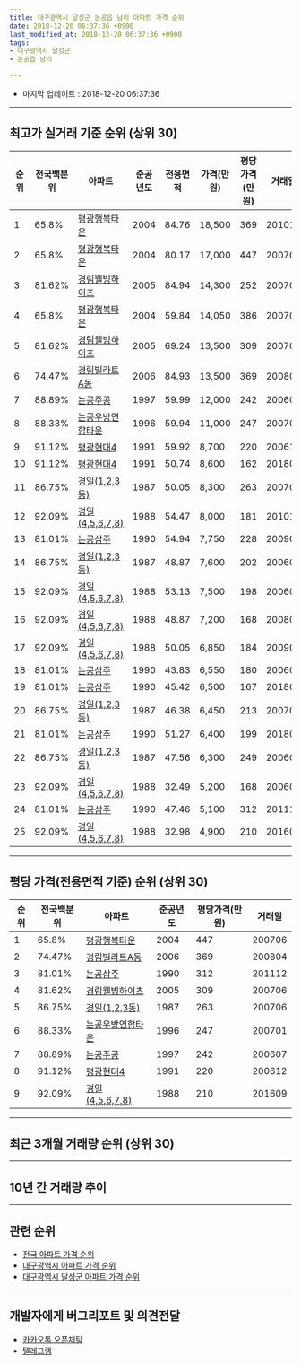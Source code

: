 ```yaml
---
title: 대구광역시 달성군 논공읍 남리 아파트 가격 순위
date: 2018-12-20 06:37:36 +0900
last_modified_at: 2018-12-20 06:37:36 +0900
tags:
- 대구광역시 달성군
- 논공읍 남리

---
```


* 마지막 업데이트 : 2018-12-20 06:37:36

---

## 최고가 실거래 기준 순위 (상위 30)


|순위|전국백분위|아파트|준공년도|전용면적|가격(만원)|평당가격(만원)|거래일|
|---|---|---|---|---|---|---|---|
|1|65.8%|[평광행복타운](https://search.naver.com/search.naver?query=%EB%8C%80%EA%B5%AC%EA%B4%91%EC%97%AD%EC%8B%9C+%EB%8B%AC%EC%84%B1%EA%B5%B0+%EB%85%BC%EA%B3%B5%EC%9D%8D+%EB%82%A8%EB%A6%AC+%ED%8F%89%EA%B4%91%ED%96%89%EB%B3%B5%ED%83%80%EC%9A%B4)|2004|84.76|18,500|369|201012|
|2|65.8%|[평광행복타운](https://search.naver.com/search.naver?query=%EB%8C%80%EA%B5%AC%EA%B4%91%EC%97%AD%EC%8B%9C+%EB%8B%AC%EC%84%B1%EA%B5%B0+%EB%85%BC%EA%B3%B5%EC%9D%8D+%EB%82%A8%EB%A6%AC+%ED%8F%89%EA%B4%91%ED%96%89%EB%B3%B5%ED%83%80%EC%9A%B4)|2004|80.17|17,000|447|200706|
|3|81.62%|[경림웰빙하이츠](https://search.naver.com/search.naver?query=%EB%8C%80%EA%B5%AC%EA%B4%91%EC%97%AD%EC%8B%9C+%EB%8B%AC%EC%84%B1%EA%B5%B0+%EB%85%BC%EA%B3%B5%EC%9D%8D+%EB%82%A8%EB%A6%AC+%EA%B2%BD%EB%A6%BC%EC%9B%B0%EB%B9%99%ED%95%98%EC%9D%B4%EC%B8%A0)|2005|84.94|14,300|252|200706|
|4|65.8%|[평광행복타운](https://search.naver.com/search.naver?query=%EB%8C%80%EA%B5%AC%EA%B4%91%EC%97%AD%EC%8B%9C+%EB%8B%AC%EC%84%B1%EA%B5%B0+%EB%85%BC%EA%B3%B5%EC%9D%8D+%EB%82%A8%EB%A6%AC+%ED%8F%89%EA%B4%91%ED%96%89%EB%B3%B5%ED%83%80%EC%9A%B4)|2004|59.84|14,050|386|200702|
|5|81.62%|[경림웰빙하이츠](https://search.naver.com/search.naver?query=%EB%8C%80%EA%B5%AC%EA%B4%91%EC%97%AD%EC%8B%9C+%EB%8B%AC%EC%84%B1%EA%B5%B0+%EB%85%BC%EA%B3%B5%EC%9D%8D+%EB%82%A8%EB%A6%AC+%EA%B2%BD%EB%A6%BC%EC%9B%B0%EB%B9%99%ED%95%98%EC%9D%B4%EC%B8%A0)|2005|69.24|13,500|309|200706|
|6|74.47%|[경림빌라트A동](https://search.naver.com/search.naver?query=%EB%8C%80%EA%B5%AC%EA%B4%91%EC%97%AD%EC%8B%9C+%EB%8B%AC%EC%84%B1%EA%B5%B0+%EB%85%BC%EA%B3%B5%EC%9D%8D+%EB%82%A8%EB%A6%AC+%EA%B2%BD%EB%A6%BC%EB%B9%8C%EB%9D%BC%ED%8A%B8A%EB%8F%99)|2006|84.93|13,500|369|200804|
|7|88.89%|[논공주공](https://search.naver.com/search.naver?query=%EB%8C%80%EA%B5%AC%EA%B4%91%EC%97%AD%EC%8B%9C+%EB%8B%AC%EC%84%B1%EA%B5%B0+%EB%85%BC%EA%B3%B5%EC%9D%8D+%EB%82%A8%EB%A6%AC+%EB%85%BC%EA%B3%B5%EC%A3%BC%EA%B3%B5)|1997|59.99|12,000|242|200607|
|8|88.33%|[논공우방연합타운](https://search.naver.com/search.naver?query=%EB%8C%80%EA%B5%AC%EA%B4%91%EC%97%AD%EC%8B%9C+%EB%8B%AC%EC%84%B1%EA%B5%B0+%EB%85%BC%EA%B3%B5%EC%9D%8D+%EB%82%A8%EB%A6%AC+%EB%85%BC%EA%B3%B5%EC%9A%B0%EB%B0%A9%EC%97%B0%ED%95%A9%ED%83%80%EC%9A%B4)|1996|59.94|11,000|247|200701|
|9|91.12%|[평광현대4](https://search.naver.com/search.naver?query=%EB%8C%80%EA%B5%AC%EA%B4%91%EC%97%AD%EC%8B%9C+%EB%8B%AC%EC%84%B1%EA%B5%B0+%EB%85%BC%EA%B3%B5%EC%9D%8D+%EB%82%A8%EB%A6%AC+%ED%8F%89%EA%B4%91%ED%98%84%EB%8C%804)|1991|59.92|8,700|220|200612|
|10|91.12%|[평광현대4](https://search.naver.com/search.naver?query=%EB%8C%80%EA%B5%AC%EA%B4%91%EC%97%AD%EC%8B%9C+%EB%8B%AC%EC%84%B1%EA%B5%B0+%EB%85%BC%EA%B3%B5%EC%9D%8D+%EB%82%A8%EB%A6%AC+%ED%8F%89%EA%B4%91%ED%98%84%EB%8C%804)|1991|50.74|8,600|162|201809|
|11|86.75%|[경일(1,2,3동)](https://search.naver.com/search.naver?query=%EB%8C%80%EA%B5%AC%EA%B4%91%EC%97%AD%EC%8B%9C+%EB%8B%AC%EC%84%B1%EA%B5%B0+%EB%85%BC%EA%B3%B5%EC%9D%8D+%EB%82%A8%EB%A6%AC+%EA%B2%BD%EC%9D%BC%281%2C2%2C3%EB%8F%99%29)|1987|50.05|8,300|263|200706|
|12|92.09%|[경일(4,5,6,7,8)](https://search.naver.com/search.naver?query=%EB%8C%80%EA%B5%AC%EA%B4%91%EC%97%AD%EC%8B%9C+%EB%8B%AC%EC%84%B1%EA%B5%B0+%EB%85%BC%EA%B3%B5%EC%9D%8D+%EB%82%A8%EB%A6%AC+%EA%B2%BD%EC%9D%BC%284%2C5%2C6%2C7%2C8%29)|1988|54.47|8,000|181|201010|
|13|81.01%|[논공삼주](https://search.naver.com/search.naver?query=%EB%8C%80%EA%B5%AC%EA%B4%91%EC%97%AD%EC%8B%9C+%EB%8B%AC%EC%84%B1%EA%B5%B0+%EB%85%BC%EA%B3%B5%EC%9D%8D+%EB%82%A8%EB%A6%AC+%EB%85%BC%EA%B3%B5%EC%82%BC%EC%A3%BC)|1990|54.94|7,750|228|200903|
|14|86.75%|[경일(1,2,3동)](https://search.naver.com/search.naver?query=%EB%8C%80%EA%B5%AC%EA%B4%91%EC%97%AD%EC%8B%9C+%EB%8B%AC%EC%84%B1%EA%B5%B0+%EB%85%BC%EA%B3%B5%EC%9D%8D+%EB%82%A8%EB%A6%AC+%EA%B2%BD%EC%9D%BC%281%2C2%2C3%EB%8F%99%29)|1987|48.87|7,600|202|200609|
|15|92.09%|[경일(4,5,6,7,8)](https://search.naver.com/search.naver?query=%EB%8C%80%EA%B5%AC%EA%B4%91%EC%97%AD%EC%8B%9C+%EB%8B%AC%EC%84%B1%EA%B5%B0+%EB%85%BC%EA%B3%B5%EC%9D%8D+%EB%82%A8%EB%A6%AC+%EA%B2%BD%EC%9D%BC%284%2C5%2C6%2C7%2C8%29)|1988|53.13|7,500|198|200605|
|16|92.09%|[경일(4,5,6,7,8)](https://search.naver.com/search.naver?query=%EB%8C%80%EA%B5%AC%EA%B4%91%EC%97%AD%EC%8B%9C+%EB%8B%AC%EC%84%B1%EA%B5%B0+%EB%85%BC%EA%B3%B5%EC%9D%8D+%EB%82%A8%EB%A6%AC+%EA%B2%BD%EC%9D%BC%284%2C5%2C6%2C7%2C8%29)|1988|48.87|7,200|168|200809|
|17|92.09%|[경일(4,5,6,7,8)](https://search.naver.com/search.naver?query=%EB%8C%80%EA%B5%AC%EA%B4%91%EC%97%AD%EC%8B%9C+%EB%8B%AC%EC%84%B1%EA%B5%B0+%EB%85%BC%EA%B3%B5%EC%9D%8D+%EB%82%A8%EB%A6%AC+%EA%B2%BD%EC%9D%BC%284%2C5%2C6%2C7%2C8%29)|1988|50.05|6,850|184|200904|
|18|81.01%|[논공삼주](https://search.naver.com/search.naver?query=%EB%8C%80%EA%B5%AC%EA%B4%91%EC%97%AD%EC%8B%9C+%EB%8B%AC%EC%84%B1%EA%B5%B0+%EB%85%BC%EA%B3%B5%EC%9D%8D+%EB%82%A8%EB%A6%AC+%EB%85%BC%EA%B3%B5%EC%82%BC%EC%A3%BC)|1990|43.83|6,550|180|200608|
|19|81.01%|[논공삼주](https://search.naver.com/search.naver?query=%EB%8C%80%EA%B5%AC%EA%B4%91%EC%97%AD%EC%8B%9C+%EB%8B%AC%EC%84%B1%EA%B5%B0+%EB%85%BC%EA%B3%B5%EC%9D%8D+%EB%82%A8%EB%A6%AC+%EB%85%BC%EA%B3%B5%EC%82%BC%EC%A3%BC)|1990|45.42|6,500|167|201805|
|20|86.75%|[경일(1,2,3동)](https://search.naver.com/search.naver?query=%EB%8C%80%EA%B5%AC%EA%B4%91%EC%97%AD%EC%8B%9C+%EB%8B%AC%EC%84%B1%EA%B5%B0+%EB%85%BC%EA%B3%B5%EC%9D%8D+%EB%82%A8%EB%A6%AC+%EA%B2%BD%EC%9D%BC%281%2C2%2C3%EB%8F%99%29)|1987|46.38|6,450|213|200704|
|21|81.01%|[논공삼주](https://search.naver.com/search.naver?query=%EB%8C%80%EA%B5%AC%EA%B4%91%EC%97%AD%EC%8B%9C+%EB%8B%AC%EC%84%B1%EA%B5%B0+%EB%85%BC%EA%B3%B5%EC%9D%8D+%EB%82%A8%EB%A6%AC+%EB%85%BC%EA%B3%B5%EC%82%BC%EC%A3%BC)|1990|51.27|6,400|199|201802|
|22|86.75%|[경일(1,2,3동)](https://search.naver.com/search.naver?query=%EB%8C%80%EA%B5%AC%EA%B4%91%EC%97%AD%EC%8B%9C+%EB%8B%AC%EC%84%B1%EA%B5%B0+%EB%85%BC%EA%B3%B5%EC%9D%8D+%EB%82%A8%EB%A6%AC+%EA%B2%BD%EC%9D%BC%281%2C2%2C3%EB%8F%99%29)|1987|47.56|6,300|249|200609|
|23|92.09%|[경일(4,5,6,7,8)](https://search.naver.com/search.naver?query=%EB%8C%80%EA%B5%AC%EA%B4%91%EC%97%AD%EC%8B%9C+%EB%8B%AC%EC%84%B1%EA%B5%B0+%EB%85%BC%EA%B3%B5%EC%9D%8D+%EB%82%A8%EB%A6%AC+%EA%B2%BD%EC%9D%BC%284%2C5%2C6%2C7%2C8%29)|1988|32.49|5,200|168|200606|
|24|81.01%|[논공삼주](https://search.naver.com/search.naver?query=%EB%8C%80%EA%B5%AC%EA%B4%91%EC%97%AD%EC%8B%9C+%EB%8B%AC%EC%84%B1%EA%B5%B0+%EB%85%BC%EA%B3%B5%EC%9D%8D+%EB%82%A8%EB%A6%AC+%EB%85%BC%EA%B3%B5%EC%82%BC%EC%A3%BC)|1990|47.46|5,100|312|201112|
|25|92.09%|[경일(4,5,6,7,8)](https://search.naver.com/search.naver?query=%EB%8C%80%EA%B5%AC%EA%B4%91%EC%97%AD%EC%8B%9C+%EB%8B%AC%EC%84%B1%EA%B5%B0+%EB%85%BC%EA%B3%B5%EC%9D%8D+%EB%82%A8%EB%A6%AC+%EA%B2%BD%EC%9D%BC%284%2C5%2C6%2C7%2C8%29)|1988|32.98|4,900|210|201609|


---

## 평당 가격(전용면적 기준) 순위 (상위 30)


|순위|전국백분위|아파트|준공년도|평당가격(만원)|거래일|
|---|---|---|---|---|---|
|1|65.8%|[평광행복타운](https://search.naver.com/search.naver?query=%EB%8C%80%EA%B5%AC%EA%B4%91%EC%97%AD%EC%8B%9C+%EB%8B%AC%EC%84%B1%EA%B5%B0+%EB%85%BC%EA%B3%B5%EC%9D%8D+%EB%82%A8%EB%A6%AC+%ED%8F%89%EA%B4%91%ED%96%89%EB%B3%B5%ED%83%80%EC%9A%B4)|2004|447|200706|
|2|74.47%|[경림빌라트A동](https://search.naver.com/search.naver?query=%EB%8C%80%EA%B5%AC%EA%B4%91%EC%97%AD%EC%8B%9C+%EB%8B%AC%EC%84%B1%EA%B5%B0+%EB%85%BC%EA%B3%B5%EC%9D%8D+%EB%82%A8%EB%A6%AC+%EA%B2%BD%EB%A6%BC%EB%B9%8C%EB%9D%BC%ED%8A%B8A%EB%8F%99)|2006|369|200804|
|3|81.01%|[논공삼주](https://search.naver.com/search.naver?query=%EB%8C%80%EA%B5%AC%EA%B4%91%EC%97%AD%EC%8B%9C+%EB%8B%AC%EC%84%B1%EA%B5%B0+%EB%85%BC%EA%B3%B5%EC%9D%8D+%EB%82%A8%EB%A6%AC+%EB%85%BC%EA%B3%B5%EC%82%BC%EC%A3%BC)|1990|312|201112|
|4|81.62%|[경림웰빙하이츠](https://search.naver.com/search.naver?query=%EB%8C%80%EA%B5%AC%EA%B4%91%EC%97%AD%EC%8B%9C+%EB%8B%AC%EC%84%B1%EA%B5%B0+%EB%85%BC%EA%B3%B5%EC%9D%8D+%EB%82%A8%EB%A6%AC+%EA%B2%BD%EB%A6%BC%EC%9B%B0%EB%B9%99%ED%95%98%EC%9D%B4%EC%B8%A0)|2005|309|200706|
|5|86.75%|[경일(1,2,3동)](https://search.naver.com/search.naver?query=%EB%8C%80%EA%B5%AC%EA%B4%91%EC%97%AD%EC%8B%9C+%EB%8B%AC%EC%84%B1%EA%B5%B0+%EB%85%BC%EA%B3%B5%EC%9D%8D+%EB%82%A8%EB%A6%AC+%EA%B2%BD%EC%9D%BC%281%2C2%2C3%EB%8F%99%29)|1987|263|200706|
|6|88.33%|[논공우방연합타운](https://search.naver.com/search.naver?query=%EB%8C%80%EA%B5%AC%EA%B4%91%EC%97%AD%EC%8B%9C+%EB%8B%AC%EC%84%B1%EA%B5%B0+%EB%85%BC%EA%B3%B5%EC%9D%8D+%EB%82%A8%EB%A6%AC+%EB%85%BC%EA%B3%B5%EC%9A%B0%EB%B0%A9%EC%97%B0%ED%95%A9%ED%83%80%EC%9A%B4)|1996|247|200701|
|7|88.89%|[논공주공](https://search.naver.com/search.naver?query=%EB%8C%80%EA%B5%AC%EA%B4%91%EC%97%AD%EC%8B%9C+%EB%8B%AC%EC%84%B1%EA%B5%B0+%EB%85%BC%EA%B3%B5%EC%9D%8D+%EB%82%A8%EB%A6%AC+%EB%85%BC%EA%B3%B5%EC%A3%BC%EA%B3%B5)|1997|242|200607|
|8|91.12%|[평광현대4](https://search.naver.com/search.naver?query=%EB%8C%80%EA%B5%AC%EA%B4%91%EC%97%AD%EC%8B%9C+%EB%8B%AC%EC%84%B1%EA%B5%B0+%EB%85%BC%EA%B3%B5%EC%9D%8D+%EB%82%A8%EB%A6%AC+%ED%8F%89%EA%B4%91%ED%98%84%EB%8C%804)|1991|220|200612|
|9|92.09%|[경일(4,5,6,7,8)](https://search.naver.com/search.naver?query=%EB%8C%80%EA%B5%AC%EA%B4%91%EC%97%AD%EC%8B%9C+%EB%8B%AC%EC%84%B1%EA%B5%B0+%EB%85%BC%EA%B3%B5%EC%9D%8D+%EB%82%A8%EB%A6%AC+%EA%B2%BD%EC%9D%BC%284%2C5%2C6%2C7%2C8%29)|1988|210|201609|


---

## 최근 3개월 거래량 순위 (상위 30)


<div style="width:100%;">
    <canvas id="deal_count_ranking" height="250"></canvas>
</div>


<script>
new Chart(document.getElementById("deal_count_ranking"), {
    type: 'horizontalBar',
    data: {
        labels: ['논공주공', '평광행복타운', '논공삼주', '논공우방연합타운', '평광현대4', '경일(4,5,6,7,8)'],
        datasets: [{
            label: '실거래 수',
            data: [4, 3, 2, 2, 2, 1],
            borderColor: "rgba(255, 0, 128, 1)",
            backgroundColor: "rgba(255, 0, 128, 0.5)",
            fill: false,
        }]
    },
    options: {
        responsive: true,
        title: {
            display: true,
            text: '최근 3개월 거래량 순위'
        },
        tooltips: {
            mode: 'index',
            intersect: false,
            callbacks: {
                title: function(tooltipItems, data) {
                    return "실거래 수:";
                },
                label: function(tooltipItem, data) {
                    return data.labels[tooltipItem.index] + ": " + tooltipItem.xLabel;
                }
            }
        },
        hover: {
            mode: 'nearest',
            intersect: true
        },
        scales: {
            xAxes: [{
                display: true,
                scaleLabel: {
                    display: true,
                    labelString: '실거래 수'
                },
                ticks: {
                    suggestedMin: 0,
                }
            }],
            yAxes: [{
                display: true,
                ticks: {
                    autoSkip: false,
                    callback: function(value, index, values) {
                        if (value.length > 15)
                            return value.substr(0, 13) + "...";
                        else
                            return value;
                    }
                },
                scaleLabel: {
                    display: false,
                }
            }]
        }
    }
});

</script>


---

## 10년 간 거래량 추이


<div style="width:100%;">
    <canvas id="deal_progress" height="250"></canvas>
</div>

<script>
new Chart(document.getElementById("deal_progress"), {
    type: 'line',
    data: {
        labels: ['200812','200901','200902','200903','200904','200905','200906','200907','200908','200909','200910','200911','200912','201001','201002','201003','201004','201005','201006','201007','201008','201009','201010','201011','201012','201101','201102','201103','201104','201105','201106','201107','201108','201109','201110','201111','201112','201201','201202','201203','201204','201205','201206','201207','201208','201209','201210','201211','201212','201301','201302','201303','201304','201305','201306','201307','201308','201309','201310','201311','201312','201401','201402','201403','201404','201405','201406','201407','201408','201409','201410','201411','201412','201501','201502','201503','201504','201505','201506','201507','201508','201509','201510','201511','201512','201601','201602','201603','201604','201605','201606','201607','201608','201609','201610','201611','201612','201701','201702','201703','201704','201705','201706','201707','201708','201709','201710','201711','201712','201801','201802','201803','201804','201805','201806','201807','201808','201809','201810','201811','201812'],
        datasets: [{
            label: '실거래 수',
            pointRadius: 1,
            data: [5, 3, 10, 17, 8, 6, 3, 13, 7, 9, 11, 11, 5, 5, 8, 9, 9, 10, 5, 11, 13, 4, 10, 11, 17, 10, 8, 12, 12, 11, 10, 9, 17, 8, 13, 13, 13, 11, 25, 17, 10, 8, 13, 7, 11, 8, 16, 14, 7, 9, 14, 8, 6, 12, 14, 7, 7, 12, 12, 8, 16, 9, 17, 16, 12, 6, 7, 10, 17, 9, 13, 8, 12, 11, 13, 23, 17, 9, 7, 10, 8, 10, 14, 13, 11, 10, 6, 2, 11, 12, 7, 12, 14, 10, 13, 6, 6, 6, 7, 11, 4, 9, 13, 14, 15, 10, 7, 5, 12, 11, 9, 11, 10, 9, 3, 7, 10, 4, 6, 8, 0],
            borderColor: "rgba(255, 201, 14, 1)",
            backgroundColor: "rgba(255, 201, 14, 0.5)",
            fill: true,
        }]
    },
    options: {
        responsive: true,
        title: {
            display: true,
            text: '10년간 거래량 추이'
        },
        tooltips: {
            mode: 'index',
            intersect: false,
        },
        hover: {
            mode: 'nearest',
            intersect: true
        },
        scales: {
            xAxes: [{
                display: true,
                scaleLabel: {
                    display: true,
                    labelString: '년/월'
                }
            }],
            yAxes: [{
                display: true,
                ticks: {
                    suggestedMin: 0,
                },
                scaleLabel: {
                    display: true,
                    labelString: '실거래 수'
                }
            }]
        }
    }
});

</script>


---

## 관련 순위

- [전국 아파트 가격 순위](https://inasie.github.io/apt-ranking/전국)
- [대구광역시 아파트 가격 순위](https://inasie.github.io/apt-ranking/대구광역시)
- [대구광역시 달성군 아파트 가격 순위](https://inasie.github.io/apt-ranking/대구광역시-달성군)


---

## 개발자에게 버그리포트 및 의견전달

- [카카오톡 오픈채팅](https://open.kakao.com/o/gLJUAP4)
- [텔레그램](https://t.me/inasie)

